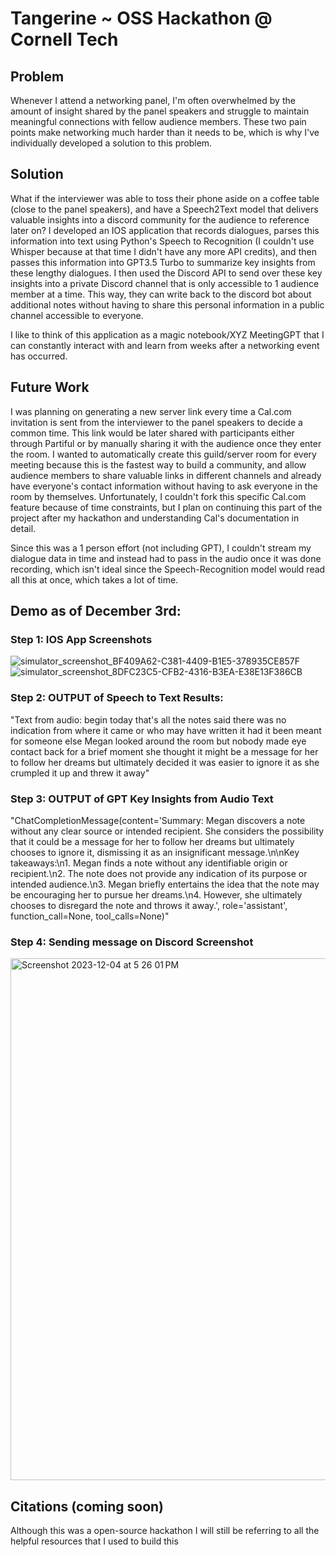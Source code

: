 # Tangerine ~ OSS Hackathon @ Cornell Tech

## Problem
Whenever I attend a networking panel, I'm often overwhelmed by the amount of insight shared by the panel speakers and struggle to maintain meaningful connections with fellow audience members. These two pain points make networking much harder than it needs to be, which is why I've individually developed a solution to this problem. 

## Solution
What if the interviewer was able to toss their phone aside on a coffee table (close to the panel speakers), and have a Speech2Text model that delivers valuable insights into a discord community for the audience to reference later on? I developed an IOS application that records dialogues, parses this information into text using Python's Speech to Recognition (I couldn't use Whisper because at that time I didn't have any more API credits), and then passes this information into GPT3.5 Turbo to summarize key insights from these lengthy dialogues. I then used the Discord API to send over these key insights into a private Discord channel that is only accessible to 1 audience member at a time. This way, they can write back to the discord bot about additional notes without having to share this personal information in a public channel accessible to everyone. 

I like to think of this application as a magic notebook/XYZ MeetingGPT that I can constantly interact with and learn from weeks after a networking event has occurred. 

## Future Work
I was planning on generating a new server link every time a Cal.com invitation is sent from the interviewer to the panel speakers to decide a common time. This link would be later shared with participants either through Partiful or by manually sharing it with the audience once they enter the room. I wanted to automatically create this guild/server room for every meeting because this is the fastest way to build a community, and allow audience members to share valuable links in different channels and already have everyone's contact information without having to ask everyone in the room by themselves. Unfortunately, I couldn't fork this specific Cal.com feature because of time constraints, but I plan on continuing this part of the project after my hackathon and understanding Cal's documentation in detail. 

Since this was a 1 person effort (not including GPT), I couldn't stream my dialogue data in time and instead had to pass in the audio once it was done recording, which isn't ideal since the Speech-Recognition model would read all this at once, which takes a lot of time. 

## Demo as of December 3rd: 
### Step 1: IOS App Screenshots 
![simulator_screenshot_BF409A62-C381-4409-B1E5-378935CE857F](https://github.com/MaanasPeri23/Tangerine/assets/43656322/46c1eb41-5800-4952-9fed-c51ec2f41f27)
![simulator_screenshot_8DFC23C5-CFB2-4316-B3EA-E38E13F386CB](https://github.com/MaanasPeri23/Tangerine/assets/43656322/ec59b12c-0182-4806-a8c2-5ab4bf681b47)


### Step 2: OUTPUT of Speech to Text Results: 
"Text from audio:  begin today that's all the notes said there was no indication from where it came or who may have written it had it been meant for someone else Megan looked around the room but nobody made eye contact back for a brief moment she thought it might be a message for her to follow her dreams but ultimately decided it was easier to ignore it as she crumpled it up and threw it away"

### Step 3: OUTPUT of GPT Key Insights from Audio Text
"ChatCompletionMessage(content='Summary: Megan discovers a note without any clear source or intended recipient. She considers the possibility that it could be a message for her to follow her dreams but ultimately chooses to ignore it, dismissing it as an insignificant message.\n\nKey takeaways:\n1. Megan finds a note without any identifiable origin or recipient.\n2. The note does not provide any indication of its purpose or intended audience.\n3. Megan briefly entertains the idea that the note may be encouraging her to pursue her dreams.\n4. However, she ultimately chooses to disregard the note and throws it away.', role='assistant', function_call=None, tool_calls=None)"

### Step 4: Sending message on Discord Screenshot
<img width="835" alt="Screenshot 2023-12-04 at 5 26 01 PM" src="https://github.com/MaanasPeri23/Tangerine/assets/43656322/ee6af4d5-96d3-4afa-b757-abc3c405dce0">

## Citations (coming soon) 
Although this was a open-source hackathon I will still be referring to all the helpful resources that I used to build this  







